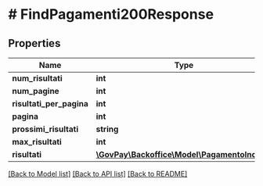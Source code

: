 # # FindPagamenti200Response

## Properties

Name | Type | Description | Notes
------------ | ------------- | ------------- | -------------
**num_risultati** | **int** |  | [optional]
**num_pagine** | **int** |  | [optional]
**risultati_per_pagina** | **int** |  | [optional]
**pagina** | **int** |  | [optional]
**prossimi_risultati** | **string** |  | [optional]
**max_risultati** | **int** |  | [optional]
**risultati** | [**\GovPay\Backoffice\Model\PagamentoIndex[]**](PagamentoIndex.md) |  |

[[Back to Model list]](../../README.md#models) [[Back to API list]](../../README.md#endpoints) [[Back to README]](../../README.md)
